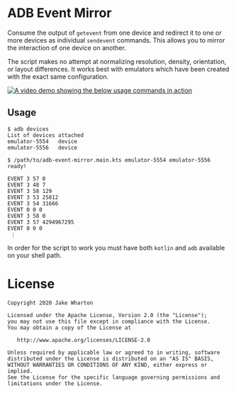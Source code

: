 # ADB Event Mirror

Consume the output of `getevent` from one device and redirect it to one or more devices as
individual `sendevent` commands. This allows you to mirror the interaction of one device on another.

The script makes no attempt at normalizing resolution, density, orientation, or layout differences.
It works best with emulators which have been created with the exact same configuration.

[![A video demo showing the below usage commands in action](demo.gif)](demo.gif)

## Usage

```
$ adb devices
List of devices attached
emulator-5554	device
emulator-5556	device

$ /path/to/adb-event-mirror.main.kts emulator-5554 emulator-5556
ready!

EVENT 3 57 0
EVENT 3 48 7
EVENT 3 58 129
EVENT 3 53 25812
EVENT 3 54 31666
EVENT 0 0 0
EVENT 3 58 0
EVENT 3 57 4294967295
EVENT 0 0 0
 ⋮
```

In order for the script to work you must have both `kotlin` and `adb` available on your shell path.


# License

    Copyright 2020 Jake Wharton

    Licensed under the Apache License, Version 2.0 (the "License");
    you may not use this file except in compliance with the License.
    You may obtain a copy of the License at

       http://www.apache.org/licenses/LICENSE-2.0

    Unless required by applicable law or agreed to in writing, software
    distributed under the License is distributed on an "AS IS" BASIS,
    WITHOUT WARRANTIES OR CONDITIONS OF ANY KIND, either express or implied.
    See the License for the specific language governing permissions and
    limitations under the License.
